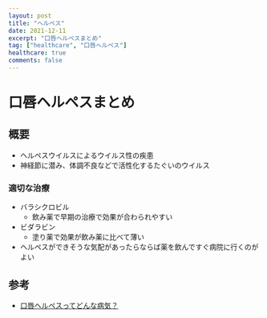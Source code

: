 ```yaml
---
layout: post
title: "ヘルペス"
date: 2021-12-11
excerpt: "口唇ヘルペスまとめ"
tag: ["healthcare", "口唇ヘルペス"]
healthcare: true
comments: false
---
```


# 口唇ヘルペスまとめ

## 概要
 - ヘルペスウイルスによるウイルス性の疾患
 - 神経節に潜み、体調不良などで活性化するたぐいのウイルス

### 適切な治療
 - バラシクロビル
   - 飲み薬で早期の治療で効果が合わられやすい
 - ビダラビン
   - 塗り薬で効果が飲み薬に比べて薄い
 - ヘルペスができそうな気配があったらならば薬を飲んですぐ病院に行くのがよい

## 参考
 - [口唇ヘルペスってどんな病気？](https://www.maruho.co.jp/kanja/herpes/labial-herpes/)
